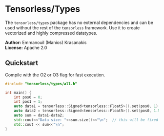 # Tensorless/Types

The `tensorless/types` package has no external dependencies
and can be used without the rest of the `tensorless` framework.
Use it to create vectorized and highly compressed datatypes.

**Author:** Emmanouil (Manios) Krasanakis<br>
**License:** Apache 2.0

## Quickstart

Compile with the O2 or O3 flag for fast execution.

```cpp
#include "tensorless/types/all.h"

int main() {
    int pos0 = 0;
    int pos1 = 1;
    auto data1 = tensorless::Signed<tensorless::Float5>().set(pos0, 1).set(pos1, 0.5);
    auto data2 = tensorless::Signed<tensorless::Float5>().set(pos0, 1.5).set(pos1, 0.45);
    auto sum = data1-data2;
    std::cout<<"Data size: "<<sum.size()<<"\n";  // this will be fixed once you compile
    std::cout << sum<<"\n";
}
```
